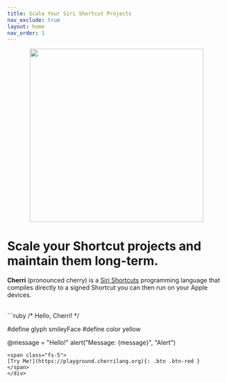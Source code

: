 ```yaml
---
title: Scale Your Siri Shortcut Projects
nav_exclude: true
layout: home
nav_order: 1
---
```


<div style="text-align: center">
  <img src="https://github.com/electrikmilk/cherrilang.org/assets/4368524/90defca4-2824-4525-a58c-bacf4555c80e" width="400px"/>
</div>

# Scale your Shortcut projects and maintain them long-term.

**Cherri** (pronounced cherry) is a <a href="https://apps.apple.com/us/app/shortcuts/id1462947752" ref="noreferrer noopener" target="_blank">Siri Shortcuts</a> programming language that compiles directly to a signed Shortcut you can then run on your Apple devices.

<br/>

<div class="code-example" markdown="1">
```ruby
/* Hello, Cherri! */

#define glyph smileyFace
#define color yellow

@message = "Hello!"
alert("Message: {message}", "Alert")
```
<span class="fs-5">
[Try Me!](https://playground.cherrilang.org){: .btn .btn-red }
</span>
</div>
